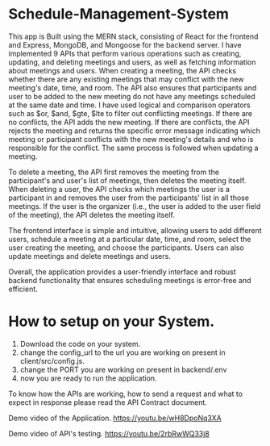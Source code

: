 # Schedule-Management-System

This app is Built using the MERN stack, consisting of React for the frontend and Express, MongoDB, and Mongoose for the backend server. I have implemented 9 APIs that perform various operations such as creating, updating, and deleting meetings and users, as well as fetching information about meetings and users.
When creating a meeting, the API checks whether there are any existing meetings that may conflict with the new meeting's date, time, and room. The API also ensures that participants and user to be added to the new meeting do not have any meetings scheduled at the same date and time. I have used logical and comparison operators such as $or, $and, $gte, $lte to filter out conflicting meetings. If there are no conflicts, the API adds the new meeting. If there are conflicts, the API rejects the meeting and returns the specific error message indicating which meeting or participant conflicts with the new meeting's details and who is responsible for the conflict. The same process is followed when updating a meeting.

To delete a meeting, the API first removes the meeting from the participant's and user's list of meetings, then deletes the meeting itself. When deleting a user, the API checks which meetings the user is a participant in and removes the user from the participants' list in all those meetings. If the user is the organizer (i.e., the user is added to the user field of the meeting), the API deletes the meeting itself.

The frontend interface is simple and intuitive, allowing users to add different users, schedule a meeting at a particular date, time, and room, select the user creating the meeting, and choose the participants. Users can also update meetings and delete meetings and users.

Overall, the application provides a user-friendly interface and robust backend functionality that ensures scheduling meetings is error-free and efficient.

# How to setup on your System.
1) Download the code on your system.
2) change the config_url to the url you are working on present in client/src/config.js.
3) change the PORT you are working on present in backend/.env
4) now you are ready to run the application.

To know how the APIs are working, how to send a request and what to expect in response please read the API Contract document.

Demo video of the Application.
https://youtu.be/wH8DpoNq3XA

Demo video of API's testing.
https://youtu.be/2rbRwWQ33j8
